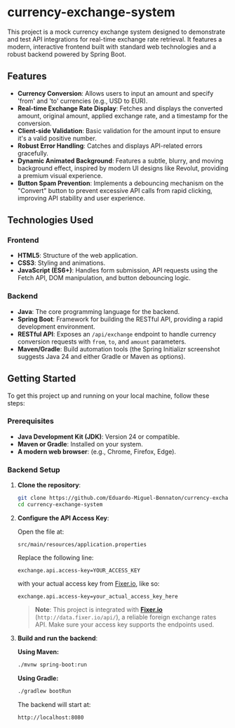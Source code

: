 # currency-exchange-system

This project is a mock currency exchange system designed to demonstrate and test API integrations for real-time exchange rate retrieval. It features a modern, interactive frontend built with standard web technologies and a robust backend powered by Spring Boot.

## Features

- **Currency Conversion**: Allows users to input an amount and specify 'from' and 'to' currencies (e.g., USD to EUR).
- **Real-time Exchange Rate Display**: Fetches and displays the converted amount, original amount, applied exchange rate, and a timestamp for the conversion.
- **Client-side Validation**: Basic validation for the amount input to ensure it's a valid positive number.
- **Robust Error Handling**: Catches and displays API-related errors gracefully.
- **Dynamic Animated Background**: Features a subtle, blurry, and moving background effect, inspired by modern UI designs like Revolut, providing a premium visual experience.
- **Button Spam Prevention**: Implements a debouncing mechanism on the "Convert" button to prevent excessive API calls from rapid clicking, improving API stability and user experience.

## Technologies Used

### Frontend
- **HTML5**: Structure of the web application.
- **CSS3**: Styling and animations.
- **JavaScript (ES6+)**: Handles form submission, API requests using the Fetch API, DOM manipulation, and button debouncing logic.

### Backend
- **Java**: The core programming language for the backend.
- **Spring Boot**: Framework for building the RESTful API, providing a rapid development environment.
- **RESTful API**: Exposes an `/api/exchange` endpoint to handle currency conversion requests with `from`, `to`, and `amount` parameters.
- **Maven/Gradle**: Build automation tools (the Spring Initializr screenshot suggests Java 24 and either Gradle or Maven as options).

## Getting Started

To get this project up and running on your local machine, follow these steps:

### Prerequisites

- **Java Development Kit (JDK)**: Version 24 or compatible.
- **Maven or Gradle**: Installed on your system.
- **A modern web browser**: (e.g., Chrome, Firefox, Edge).

### Backend Setup

1. **Clone the repository**:

    ```bash
    git clone https://github.com/Eduardo-Miguel-Bennaton/currency-exchange-system.git
    cd currency-exchange-system
    ```

2. **Configure the API Access Key**:

    Open the file at:

    ```
    src/main/resources/application.properties
    ```

    Replace the following line:

    ```
    exchange.api.access-key=YOUR_ACCESS_KEY
    ```

    with your actual access key from [Fixer.io](https://fixer.io), like so:

    ```
    exchange.api.access-key=your_actual_access_key_here
    ```

    > **Note**: This project is integrated with **[Fixer.io](https://fixer.io)** (`http://data.fixer.io/api/`), a reliable foreign exchange rates API. Make sure your access key supports the endpoints used.

3. **Build and run the backend**:

    **Using Maven:**
    ```bash
    ./mvnw spring-boot:run
    ```

    **Using Gradle:**
    ```bash
    ./gradlew bootRun
    ```

    The backend will start at:

    ```
    http://localhost:8080
    ```
